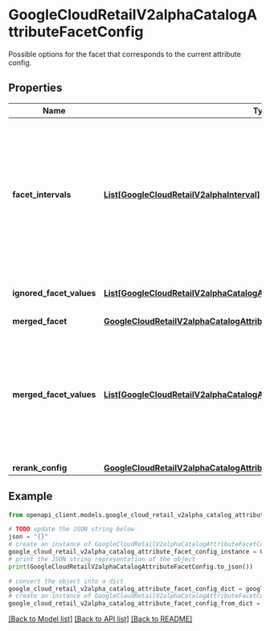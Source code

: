 # GoogleCloudRetailV2alphaCatalogAttributeFacetConfig

Possible options for the facet that corresponds to the current attribute config.

## Properties

Name | Type | Description | Notes
------------ | ------------- | ------------- | -------------
**facet_intervals** | [**List[GoogleCloudRetailV2alphaInterval]**](GoogleCloudRetailV2alphaInterval.md) | If you don&#39;t set the facet SearchRequest.FacetSpec.FacetKey.intervals in the request to a numerical attribute, then we use the computed intervals with rounded bounds obtained from all its product numerical attribute values. The computed intervals might not be ideal for some attributes. Therefore, we give you the option to overwrite them with the facet_intervals field. The maximum of facet intervals per CatalogAttribute is 40. Each interval must have a lower bound or an upper bound. If both bounds are provided, then the lower bound must be smaller or equal than the upper bound. | [optional] 
**ignored_facet_values** | [**List[GoogleCloudRetailV2alphaCatalogAttributeFacetConfigIgnoredFacetValues]**](GoogleCloudRetailV2alphaCatalogAttributeFacetConfigIgnoredFacetValues.md) | Each instance represents a list of attribute values to ignore as facet values for a specific time range. The maximum number of instances per CatalogAttribute is 25. | [optional] 
**merged_facet** | [**GoogleCloudRetailV2alphaCatalogAttributeFacetConfigMergedFacet**](GoogleCloudRetailV2alphaCatalogAttributeFacetConfigMergedFacet.md) |  | [optional] 
**merged_facet_values** | [**List[GoogleCloudRetailV2alphaCatalogAttributeFacetConfigMergedFacetValue]**](GoogleCloudRetailV2alphaCatalogAttributeFacetConfigMergedFacetValue.md) | Each instance replaces a list of facet values by a merged facet value. If a facet value is not in any list, then it will stay the same. To avoid conflicts, only paths of length 1 are accepted. In other words, if \&quot;dark_blue\&quot; merged into \&quot;BLUE\&quot;, then the latter can&#39;t merge into \&quot;blues\&quot; because this would create a path of length 2. The maximum number of instances of MergedFacetValue per CatalogAttribute is 100. This feature is available only for textual custom attributes. | [optional] 
**rerank_config** | [**GoogleCloudRetailV2alphaCatalogAttributeFacetConfigRerankConfig**](GoogleCloudRetailV2alphaCatalogAttributeFacetConfigRerankConfig.md) |  | [optional] 

## Example

```python
from openapi_client.models.google_cloud_retail_v2alpha_catalog_attribute_facet_config import GoogleCloudRetailV2alphaCatalogAttributeFacetConfig

# TODO update the JSON string below
json = "{}"
# create an instance of GoogleCloudRetailV2alphaCatalogAttributeFacetConfig from a JSON string
google_cloud_retail_v2alpha_catalog_attribute_facet_config_instance = GoogleCloudRetailV2alphaCatalogAttributeFacetConfig.from_json(json)
# print the JSON string representation of the object
print(GoogleCloudRetailV2alphaCatalogAttributeFacetConfig.to_json())

# convert the object into a dict
google_cloud_retail_v2alpha_catalog_attribute_facet_config_dict = google_cloud_retail_v2alpha_catalog_attribute_facet_config_instance.to_dict()
# create an instance of GoogleCloudRetailV2alphaCatalogAttributeFacetConfig from a dict
google_cloud_retail_v2alpha_catalog_attribute_facet_config_from_dict = GoogleCloudRetailV2alphaCatalogAttributeFacetConfig.from_dict(google_cloud_retail_v2alpha_catalog_attribute_facet_config_dict)
```
[[Back to Model list]](../README.md#documentation-for-models) [[Back to API list]](../README.md#documentation-for-api-endpoints) [[Back to README]](../README.md)


